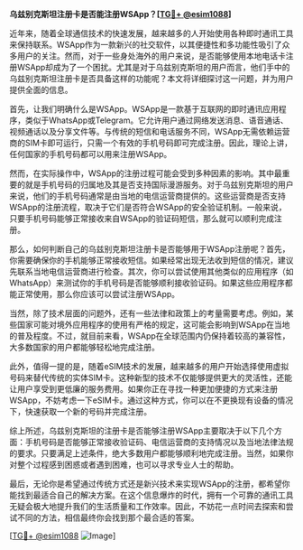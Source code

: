 **乌兹别克斯坦注册卡是否能注册WSApp？[[TG💪+ @esim1088](https://t.me/s/esim1088)]**

近年来，随着全球通信技术的快速发展，越来越多的人开始使用各种即时通讯工具来保持联系。WSApp作为一款新兴的社交软件，以其便捷性和多功能性吸引了众多用户的关注。然而，对于一些身处海外的用户来说，是否能够使用本地电话卡注册WSApp却成为了一个困扰。尤其是对于乌兹别克斯坦的用户而言，他们手中的乌兹别克斯坦注册卡是否具备这样的功能呢？本文将详细探讨这一问题，并为用户提供全面的信息。

首先，让我们明确什么是WSApp。WSApp是一款基于互联网的即时通讯应用程序，类似于WhatsApp或Telegram。它允许用户通过网络发送消息、语音通话、视频通话以及分享文件等。与传统的短信和电话服务不同，WSApp无需依赖运营商的SIM卡即可运行，只需一个有效的手机号码即可完成注册。因此，理论上讲，任何国家的手机号码都可以用来注册WSApp。

然而，在实际操作中，WSApp的注册过程可能会受到多种因素的影响。其中最重要的就是手机号码的归属地及其是否支持国际漫游服务。对于乌兹别克斯坦的用户来说，他们的手机号码通常是由当地的电信运营商提供的。这些运营商是否支持WSApp的注册流程，取决于它们是否符合WSApp的安全验证机制。一般来说，只要手机号码能够正常接收来自WSApp的验证码短信，那么就可以顺利完成注册。

那么，如何判断自己的乌兹别克斯坦注册卡是否能够用于WSApp注册呢？首先，你需要确保你的手机能够正常接收短信。如果经常出现无法收到短信的情况，建议先联系当地电信运营商进行检查。其次，你可以尝试使用其他类似的应用程序（如WhatsApp）来测试你的手机号码是否能够顺利接收验证码。如果这些应用程序都能正常使用，那么你应该可以尝试注册WSApp。

当然，除了技术层面的问题外，还有一些法律和政策上的考量需要考虑。例如，某些国家可能对境外应用程序的使用有严格的规定，这可能会影响到WSApp在当地的普及程度。不过，就目前来看，WSApp在全球范围内仍保持着较高的兼容性，大多数国家的用户都能够轻松地完成注册。

此外，值得一提的是，随着eSIM技术的发展，越来越多的用户开始选择使用虚拟号码来替代传统的实体SIM卡。这种新型的技术不仅能够提供更大的灵活性，还能让用户享受到更低廉的服务费用。如果你正在寻找一种更加便捷的方式来注册WSApp，不妨考虑一下eSIM卡。通过这种方式，你可以在不更换现有设备的情况下，快速获取一个新的号码并完成注册。

综上所述，乌兹别克斯坦的注册卡是否能够注册WSApp主要取决于以下几个方面：手机号码是否能够正常接收验证码、电信运营商的支持情况以及当地法律法规的要求。只要满足上述条件，绝大多数用户都能够顺利地完成注册。当然，如果你对整个过程感到困惑或者遇到困难，也可以寻求专业人士的帮助。

最后，无论你是希望通过传统方式还是新兴技术来实现WSApp的注册，都希望你能找到最适合自己的解决方案。在这个信息爆炸的时代，拥有一个可靠的通讯工具无疑会极大地提升我们的生活质量和工作效率。因此，不妨花一点时间去探索和尝试不同的方法，相信最终你会找到那个最合适的答案。

[[TG💪+ @esim1088](https://t.me/s/esim1088) ![Image](https://i.postimg.cc/4NQfJmqS/Snipaste-2025-05-13-00-14-12.png)]